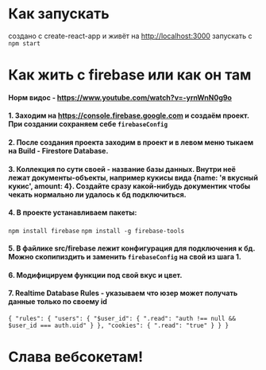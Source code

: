 # Как запускать
создано с create-react-app и живёт на [http://localhost:3000](http://localhost:3000) 
запускать с `npm start`

# Как жить с firebase или как он там


#### Норм видос - https://www.youtube.com/watch?v=-yrnWnN0g9o
#### 1. Заходим на https://console.firebase.google.com и создаём проект. При создании сохраняем себе `firebaseConfig`
#### 2. После создания проекта заходим в проект и в левом меню тыкаем на Build - Firestore Database.
#### 3. Коллекция по сути своей - название базы данных. Внутри неё лежат документы-объекты, например кукисы вида {name: 'я вкусный кукис', amount: 4}. Создайте сразу какой-нибудь документик чтобы чекать нормально ли удалось к бд подключиться.

#### 4. В проекте устанавливаем пакеты: 

`npm install firebase`
`npm install -g firebase-tools`


#### 5. В файлике src/firebase лежит конфигурация для подключения к бд. Можно скопипиздить и заменить `firebaseConfig` на свой из шага 1.
#### 6. Модифицируем функции под свой вкус и цвет.

#### 7.  Realtime Database Rules - указываем что юзер может получать данные только по своему id
`
{
  "rules": {
    "users": {
          "$user_id": {
        ".read": "auth !== null && $user_id === auth.uid"
      }
    },
      "cookies": {
         ".read": "true"
      }
  }
}
`
# Слава вебсокетам!

